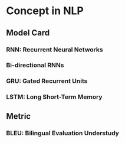 # Concept in NLP

## Model Card

### RNN: Recurrent Neural Networks

### Bi-directional RNNs

### GRU: Gated Recurrent Units

### LSTM: Long Short-Term Memory


## Metric

### BLEU: Bilingual Evaluation Understudy

